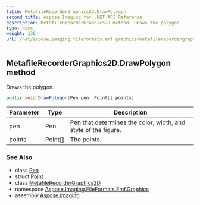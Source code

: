 ```yaml
---
title: MetafileRecorderGraphics2D.DrawPolygon
second_title: Aspose.Imaging for .NET API Reference
description: MetafileRecorderGraphics2D method. Draws the polygon
type: docs
weight: 130
url: /net/aspose.imaging.fileformats.emf.graphics/metafilerecordergraphics2d/drawpolygon/
---
```

## MetafileRecorderGraphics2D.DrawPolygon method

Draws the polygon.

```csharp
public void DrawPolygon(Pen pen, Point[] points)
```

| Parameter | Type | Description |
| --- | --- | --- |
| pen | Pen | Pen that determines the color, width, and style of the figure. |
| points | Point[] | The points. |

### See Also

* class [Pen](../../../aspose.imaging/pen/)
* struct [Point](../../../aspose.imaging/point/)
* class [MetafileRecorderGraphics2D](../)
* namespace [Aspose.Imaging.FileFormats.Emf.Graphics](../../metafilerecordergraphics2d/)
* assembly [Aspose.Imaging](../../../)


